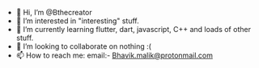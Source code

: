 - 👋 Hi, I’m @Bthecreator
- 👀 I’m interested in "interesting" stuff.
- 🌱 I’m currently learning flutter, dart, javascript, C++ and loads of other stuff.
- 💞️ I’m looking to collaborate on nothing :(
- 📫 How to reach me: email:- Bhavik.malik@protonmail.com

<!---
Bthecreator/Bthecreator is a ✨ special ✨ repository because its `README.md` (this file) appears on your GitHub profile.
You can click the Preview link to take a look at your changes.
--->
